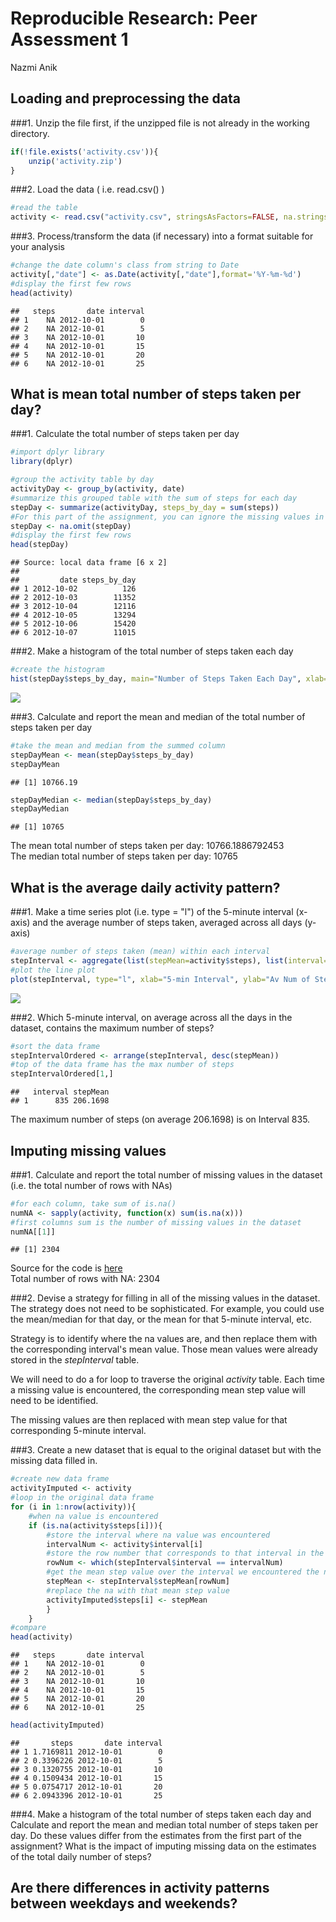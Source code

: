 # Reproducible Research: Peer Assessment 1
Nazmi Anik  


## Loading and preprocessing the data  

###1. Unzip the file first, if the unzipped file is not already in the working directory.  

```r
if(!file.exists('activity.csv')){
    unzip('activity.zip')
}
```

###2. Load the data ( i.e. read.csv() )  

```r
#read the table
activity <- read.csv("activity.csv", stringsAsFactors=FALSE, na.strings="NA")
```

###3. Process/transform the data (if necessary) into a format suitable for your analysis  

```r
#change the date column's class from string to Date
activity[,"date"] <- as.Date(activity[,"date"],format='%Y-%m-%d')
#display the first few rows
head(activity)
```

```
##   steps       date interval
## 1    NA 2012-10-01        0
## 2    NA 2012-10-01        5
## 3    NA 2012-10-01       10
## 4    NA 2012-10-01       15
## 5    NA 2012-10-01       20
## 6    NA 2012-10-01       25
```

## What is mean total number of steps taken per day?  

###1. Calculate the total number of steps taken per day  

```r
#import dplyr library
library(dplyr)
```

```r
#group the activity table by day
activityDay <- group_by(activity, date)
#summarize this grouped table with the sum of steps for each day
stepDay <- summarize(activityDay, steps_by_day = sum(steps))
#For this part of the assignment, you can ignore the missing values in the dataset.
stepDay <- na.omit(stepDay)
#display the first few rows
head(stepDay)
```

```
## Source: local data frame [6 x 2]
## 
##         date steps_by_day
## 1 2012-10-02          126
## 2 2012-10-03        11352
## 3 2012-10-04        12116
## 4 2012-10-05        13294
## 5 2012-10-06        15420
## 6 2012-10-07        11015
```

###2. Make a histogram of the total number of steps taken each day  

```r
#create the histogram
hist(stepDay$steps_by_day, main="Number of Steps Taken Each Day", xlab="Number of Steps per Day", ylab="Frequency", col = "red")
```

![](PA1_template_files/figure-html/unnamed-chunk-6-1.png) 

###3. Calculate and report the mean and median of the total number of steps taken per day

```r
#take the mean and median from the summed column
stepDayMean <- mean(stepDay$steps_by_day)
stepDayMean
```

```
## [1] 10766.19
```

```r
stepDayMedian <- median(stepDay$steps_by_day)
stepDayMedian
```

```
## [1] 10765
```
The mean total number of steps taken per day: 10766.1886792453  
The median total number of steps taken per day: 10765   

## What is the average daily activity pattern?  

###1. Make a time series plot (i.e. type = "l") of the 5-minute interval (x-axis) and the average number of steps taken, averaged across all days (y-axis)  

```r
#average number of steps taken (mean) within each interval
stepInterval <- aggregate(list(stepMean=activity$steps), list(interval=activity$interval), mean, na.rm=TRUE)
#plot the line plot
plot(stepInterval, type="l", xlab="5-min Interval", ylab="Av Num of Steps", main = "Average Number of Steps Taken", col = "blue")
```

![](PA1_template_files/figure-html/unnamed-chunk-7-1.png) 

###2. Which 5-minute interval, on average across all the days in the dataset, contains the maximum number of steps?  

```r
#sort the data frame
stepIntervalOrdered <- arrange(stepInterval, desc(stepMean))
#top of the data frame has the max number of steps
stepIntervalOrdered[1,]
```

```
##   interval stepMean
## 1      835 206.1698
```
The maximum number of steps (on average 206.1698) is on Interval 835.  

## Imputing missing values  

###1. Calculate and report the total number of missing values in the dataset (i.e. the total number of rows with NAs)  

```r
#for each column, take sum of is.na()
numNA <- sapply(activity, function(x) sum(is.na(x)))
#first columns sum is the number of missing values in the dataset
numNA[[1]]
```

```
## [1] 2304
```
Source for the code is [here](http://stackoverflow.com/questions/8317231/elegant-way-to-report-missing-values-in-a-data-frame)  
Total number of rows with NA: 2304  

###2. Devise a strategy for filling in all of the missing values in the dataset. The strategy does not need to be sophisticated. For example, you could use the mean/median for that day, or the mean for that 5-minute interval, etc.  

Strategy is to identify where the na values are, and then replace them with the corresponding interval's mean value.
Those mean values were already stored in the *stepInterval* table.  

We will need to do a for loop to traverse the original *activity* table. Each time a missing value is encountered, the 
corresponding mean step value will need to be identified.  

The missing values are then replaced with mean step value for that corresponding 5-minute interval.  

###3. Create a new dataset that is equal to the original dataset but with the missing data filled in.  

```r
#create new data frame
activityImputed <- activity
#loop in the original data frame
for (i in 1:nrow(activity)){
    #when na value is encountered
    if (is.na(activity$steps[i])){
        #store the interval where na value was encountered
        intervalNum <- activity$interval[i]
        #store the row number that corresponds to that interval in the data frame with mean of steps per interval
        rowNum <- which(stepInterval$interval == intervalNum)
        #get the mean step value over the interval we encountered the na
        stepMean <- stepInterval$stepMean[rowNum]
        #replace the na with that mean step value
        activityImputed$steps[i] <- stepMean
        }
    }
#compare
head(activity)
```

```
##   steps       date interval
## 1    NA 2012-10-01        0
## 2    NA 2012-10-01        5
## 3    NA 2012-10-01       10
## 4    NA 2012-10-01       15
## 5    NA 2012-10-01       20
## 6    NA 2012-10-01       25
```

```r
head(activityImputed)
```

```
##       steps       date interval
## 1 1.7169811 2012-10-01        0
## 2 0.3396226 2012-10-01        5
## 3 0.1320755 2012-10-01       10
## 4 0.1509434 2012-10-01       15
## 5 0.0754717 2012-10-01       20
## 6 2.0943396 2012-10-01       25
```

###4. Make a histogram of the total number of steps taken each day and Calculate and report the mean and median total number of steps taken per day. Do these values differ from the estimates from the first part of the assignment? What is the impact of imputing missing data on the estimates of the total daily number of steps?  


## Are there differences in activity patterns between weekdays and weekends?  
